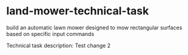 # land-mower-technical-task
build an automatic lawn mower designed to mow rectangular surfaces based on specific input commands

Technical task description:
Test change 2
